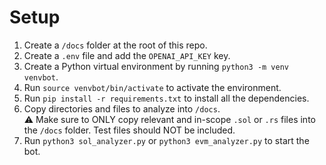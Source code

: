 # Setup

1. Create a `/docs` folder at the root of this repo.
2. Create a `.env` file and add the `OPENAI_API_KEY` key.
3. Create a Python virtual environment by running `python3 -m venv venvbot`.
4. Run `source venvbot/bin/activate` to activate the environment.
5. Run `pip install -r requirements.txt` to install all the dependencies.
6. Copy directories and files to analyze into `/docs`.  
   ⚠️ Make sure to ONLY copy relevant and in-scope `.sol` or `.rs` files into the `/docs` folder. Test files should NOT be included.
7. Run `python3 sol_analyzer.py` or `python3 evm_analyzer.py` to start the bot.

